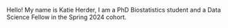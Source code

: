 Hello! My name is Katie Herder, I am a PhD Biostatistics student and a Data Science Fellow in the Spring 2024 cohort.
